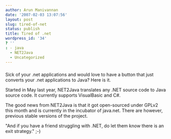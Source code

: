 ```yaml
---
author: Arun Manivannan
date: '2007-02-03 13:07:56'
layout: post
slug: tired-of-net
status: publish
title: Tired of .net
wordpress_id: '34'
? ''
: - java
  - NET2Java
  - Uncategorized
---
```


###  [ ][1]

Sick of your .net applications and would love to have a button that just
converts your .net applications to Java? Here is it.

Started in May last year, NET2Java translates any .NET source code to Java
source code. It currently supports VisualBasic and C#.

The good news from NET2Java is that it got open-sourced under GPLv2 this month
and is currently in the incubator of java.net. There are however, previous
stable versions of the project.

"And if you have a friend struggling with .NET, do let them know there is an
exit strategy." ;-)

   [1]: http://beanpicks.blogspot.com/2007/01/tired-of-net.html


